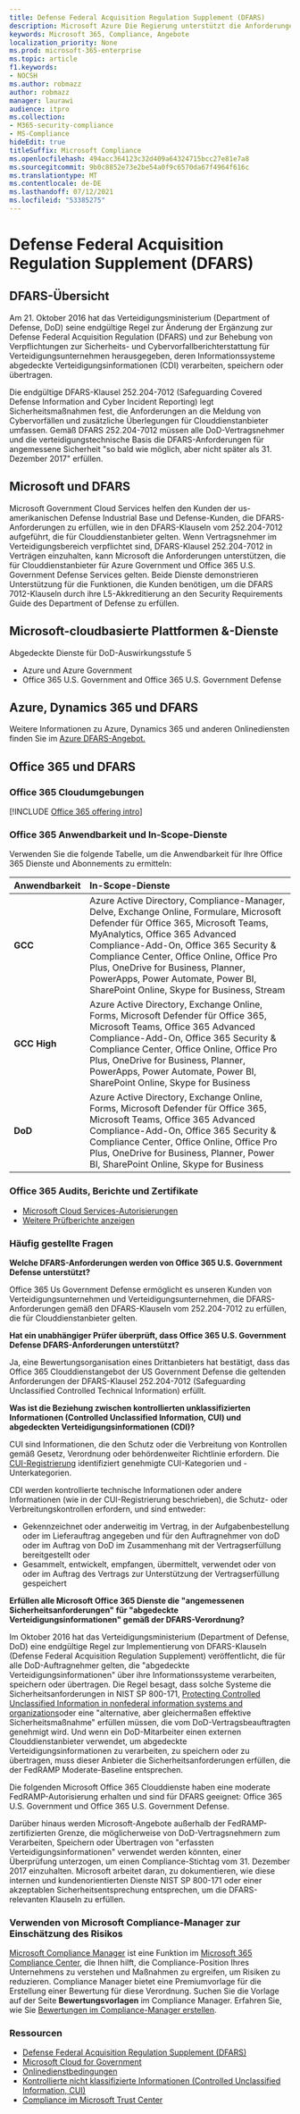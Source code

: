 ```yaml
---
title: Defense Federal Acquisition Regulation Supplement (DFARS)
description: Microsoft Azure Die Regierung unterstützt die Anforderungen der Federal Acquisition Regulation (DFARS).
keywords: Microsoft 365, Compliance, Angebote
localization_priority: None
ms.prod: microsoft-365-enterprise
ms.topic: article
f1.keywords:
- NOCSH
ms.author: robmazz
author: robmazz
manager: laurawi
audience: itpro
ms.collection:
- M365-security-compliance
- MS-Compliance
hideEdit: true
titleSuffix: Microsoft Compliance
ms.openlocfilehash: 494acc364123c32d409a64324715bcc27e81e7a8
ms.sourcegitcommit: 9b0c8852e73e2be54a0f9c6570da67f4964f616c
ms.translationtype: MT
ms.contentlocale: de-DE
ms.lasthandoff: 07/12/2021
ms.locfileid: "53385275"
---
```

# <a name="defense-federal-acquisition-regulation-supplement-dfars"></a>Defense Federal Acquisition Regulation Supplement (DFARS)

## <a name="dfars-overview"></a>DFARS-Übersicht

Am 21. Oktober 2016 hat das Verteidigungsministerium (Department of Defense, DoD) seine endgültige Regel zur Änderung der Ergänzung zur Defense Federal Acquisition Regulation (DFARS) und zur Behebung von Verpflichtungen zur Sicherheits- und Cybervorfallberichterstattung für Verteidigungsunternehmen herausgegeben, deren Informationssysteme abgedeckte Verteidigungsinformationen (CDI) verarbeiten, speichern oder übertragen.  
  
Die endgültige DFARS-Klausel 252.204-7012 (Safeguarding Covered Defense Information and Cyber Incident Reporting) legt Sicherheitsmaßnahmen fest, die Anforderungen an die Meldung von Cybervorfällen und zusätzliche Überlegungen für Clouddienstanbieter umfassen. Gemäß DFARS 252.204-7012 müssen alle DoD-Vertragsnehmer und die verteidigungstechnische Basis die DFARS-Anforderungen für angemessene Sicherheit "so bald wie möglich, aber nicht später als 31. Dezember 2017" erfüllen.

## <a name="microsoft-and-dfars"></a>Microsoft und DFARS

Microsoft Government Cloud Services helfen den Kunden der us-amerikanischen Defense Industrial Base und Defense-Kunden, die DFARS-Anforderungen zu erfüllen, wie in den DFARS-Klauseln vom 252.204-7012 aufgeführt, die für Clouddienstanbieter gelten. Wenn Vertragsnehmer im Verteidigungsbereich verpflichtet sind, DFARS-Klausel 252.204-7012 in Verträgen einzuhalten, kann Microsoft die Anforderungen unterstützen, die für Clouddienstanbieter für Azure Government und Office 365 U.S. Government Defense Services gelten. Beide Dienste demonstrieren Unterstützung für die Funktionen, die Kunden benötigen, um die DFARS 7012-Klauseln durch ihre L5-Akkreditierung an den Security Requirements Guide des Department of Defense zu erfüllen.  

## <a name="microsoft-in-scope-cloud-platforms--services"></a>Microsoft-cloudbasierte Plattformen &-Dienste

Abgedeckte Dienste für DoD-Auswirkungsstufe 5

- Azure und Azure Government
- Office 365 U.S. Government and Office 365 U.S. Government Defense

## <a name="azure-dynamics-365-and-dfars"></a>Azure, Dynamics 365 und DFARS

Weitere Informationen zu Azure, Dynamics 365 und anderen Onlinediensten finden Sie im [Azure DFARS-Angebot.](/azure/compliance/offerings/offering-dfars)

## <a name="office-365-and-dfars"></a>Office 365 und DFARS

### <a name="office-365-cloud-environments"></a>Office 365 Cloudumgebungen

[!INCLUDE [Office 365 offering intro](../includes/o365-offering-introduction.md)]

### <a name="office-365-applicability-and-in-scope-services"></a>Office 365 Anwendbarkeit und In-Scope-Dienste

Verwenden Sie die folgende Tabelle, um die Anwendbarkeit für Ihre Office 365 Dienste und Abonnements zu ermitteln:

| **Anwendbarkeit** | **In-Scope-Dienste** |
|:------------------|:----------------------|
| **GCC** | Azure Active Directory, Compliance-Manager, Delve, Exchange Online, Formulare, Microsoft Defender für Office 365, Microsoft Teams, MyAnalytics, Office 365 Advanced Compliance-Add-On, Office 365 Security & Compliance Center, Office Online, Office Pro Plus, OneDrive for Business, Planner, PowerApps, Power Automate, Power BI, SharePoint Online, Skype for Business, Stream |
| **GCC High** | Azure Active Directory, Exchange Online, Forms, Microsoft Defender für Office 365, Microsoft Teams, Office 365 Advanced Compliance-Add-On, Office 365 Security & Compliance Center, Office Online, Office Pro Plus, OneDrive for Business, Planner, PowerApps, Power Automate, Power BI, SharePoint Online, Skype for Business |
| **DoD** | Azure Active Directory, Exchange Online, Forms, Microsoft Defender für Office 365, Microsoft Teams, Office 365 Advanced Compliance-Add-On, Office 365 Security & Compliance Center, Office Online, Office Pro Plus, OneDrive for Business, Planner, Power BI, SharePoint Online, Skype for Business |

### <a name="office-365-audits-reports-and-certificates"></a>Office 365 Audits, Berichte und Zertifikate

- [Microsoft Cloud Services-Autorisierungen](https://marketplace.fedramp.gov/index.html#/products?status=Compliant&sort=productName)
- [Weitere Prüfberichte anzeigen](https://aka.ms/auditreports)

### <a name="frequently-asked-questions"></a>Häufig gestellte Fragen

**Welche DFARS-Anforderungen werden von Office 365 U.S. Government Defense unterstützt?**

Office 365 Us Government Defense ermöglicht es unseren Kunden von Verteidigungsunternehmen und Verteidigungsunternehmen, die DFARS-Anforderungen gemäß den DFARS-Klauseln vom 252.204-7012 zu erfüllen, die für Clouddienstanbieter gelten.

**Hat ein unabhängiger Prüfer überprüft, dass Office 365 U.S. Government Defense DFARS-Anforderungen unterstützt?**

Ja, eine Bewertungsorganisation eines Drittanbieters hat bestätigt, dass das Office 365 Clouddienstangebot der US Government Defense die geltenden Anforderungen der DFARS-Klausel 252.204-7012 (Safeguarding Unclassified Controlled Technical Information) erfüllt.

**Was ist die Beziehung zwischen kontrollierten unklassifizierten Informationen (Controlled Unclassified Information, CUI) und abgedeckten Verteidigungsinformationen (CDI)?**

CUI sind Informationen, die den Schutz oder die Verbreitung von Kontrollen gemäß Gesetz, Verordnung oder behördenweiter Richtlinie erfordern. Die [CUI-Registrierung](https://www.archives.gov/cui/registry/category-list.html) identifiziert genehmigte CUI-Kategorien und -Unterkategorien.

CDI werden kontrollierte technische Informationen oder andere Informationen (wie in der CUI-Registrierung beschrieben), die Schutz- oder Verbreitungskontrollen erfordern, und sind entweder:

- Gekennzeichnet oder anderweitig im Vertrag, in der Aufgabenbestellung oder im Lieferauftrag angegeben und für den Auftragnehmer von doD oder im Auftrag von DoD im Zusammenhang mit der Vertragserfüllung bereitgestellt oder
- Gesammelt, entwickelt, empfangen, übermittelt, verwendet oder von oder im Auftrag des Vertrags zur Unterstützung der Vertragserfüllung gespeichert

**Erfüllen alle Microsoft Office 365 Dienste die "angemessenen Sicherheitsanforderungen" für "abgedeckte Verteidigungsinformationen" gemäß der DFARS-Verordnung?**

Im Oktober 2016 hat das Verteidigungsministerium (Department of Defense, DoD) eine endgültige Regel zur Implementierung von DFARS-Klauseln (Defense Federal Acquisition Regulation Supplement) veröffentlicht, die für alle DoD-Auftragnehmer gelten, die "abgedeckte Verteidigungsinformationen" über ihre Informationssysteme verarbeiten, speichern oder übertragen. Die Regel besagt, dass solche Systeme die Sicherheitsanforderungen in NIST SP 800-171, [Protecting Controlled Unclassified Information in nonfederal information systems and organizations](https://nvlpubs.nist.gov/nistpubs/SpecialPublications/NIST.SP.800-171.pdf)oder eine "alternative, aber gleichermaßen effektive Sicherheitsmaßnahme" erfüllen müssen, die vom DoD-Vertragsbeauftragten genehmigt wird. Und wenn ein DoD-Mitarbeiter einen externen Clouddienstanbieter verwendet, um abgedeckte Verteidigungsinformationen zu verarbeiten, zu speichern oder zu übertragen, muss dieser Anbieter die Sicherheitsanforderungen erfüllen, die der FedRAMP Moderate-Baseline entsprechen.

Die folgenden Microsoft Office 365 Clouddienste haben eine moderate FedRAMP-Autorisierung erhalten und sind für DFARS geeignet: Office 365 U.S. Government und Office 365 U.S. Government Defense.

Darüber hinaus werden Microsoft-Angebote außerhalb der FedRAMP-zertifizierten Grenze, die möglicherweise von DoD-Vertragsnehmern zum Verarbeiten, Speichern oder Übertragen von "erfassten Verteidigungsinformationen" verwendet werden könnten, einer Überprüfung unterzogen, um einen Compliance-Stichtag vom 31. Dezember 2017 einzuhalten. Microsoft arbeitet daran, zu dokumentieren, wie diese internen und kundenorientierten Dienste NIST SP 800-171 oder einer akzeptablen Sicherheitsentsprechung entsprechen, um die DFARS-relevanten Klauseln zu erfüllen.

### <a name="use-microsoft-compliance-manager-to-assess-your-risk"></a>Verwenden von Microsoft Compliance-Manager zur Einschätzung des Risikos

[Microsoft Compliance Manager](/microsoft-365/compliance/compliance-manager) ist eine Funktion im [Microsoft 365 Compliance Center](/microsoft-365/compliance/microsoft-365-compliance-center), die Ihnen hilft, die Compliance-Position Ihres Unternehmens zu verstehen und Maßnahmen zu ergreifen, um Risiken zu reduzieren. Compliance Manager bietet eine Premiumvorlage für die Erstellung einer Bewertung für diese Verordnung. Suchen Sie die Vorlage auf der Seite **Bewertungsvorlagen** im Compliance Manager. Erfahren Sie, wie Sie [Bewertungen im Compliance-Manager erstellen](/microsoft-365/compliance/compliance-manager-assessments).

### <a name="resources"></a>Ressourcen

- [Defense Federal Acquisition Regulation Supplement (DFARS)](https://www.acq.osd.mil/dpap/dars/dfarspgi/current/index.html)
- [Microsoft Cloud for Government](https://enterprise.microsoft.com/industries/government/start-your-microsoft-cloud-for-government-trial-today)
- [Onlinedienstbedingungen](https://www.microsoftvolumelicensing.com/DocumentSearch.aspx?Mode=3&DocumentTypeId=31)
- [Kontrollierte nicht klassifizierte Informationen (Controlled Unclassified Information, CUI)](https://www.archives.gov/cui/registry/category-list)
- [Compliance im Microsoft Trust Center](https://www.microsoft.com/trust-center/compliance/compliance-overview)
